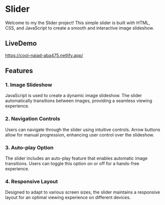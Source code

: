 # Slider

Welcome to my the Slider project! This simple slider is built with HTML, CSS, and JavaScript to create a smooth and interactive image slideshow.
##  LiveDemo
https://cool-naiad-aba475.netlify.app/

##  Features

### 1. Image Slideshow

JavaScript is used to create a dynamic image slideshow. The slider automatically transitions between images, providing a seamless viewing experience.

### 2. Navigation Controls

Users can navigate through the slider using intuitive controls. Arrow buttons allow for manual progression, enhancing user control over the slideshow.

### 3. Auto-play Option

The slider includes an auto-play feature that enables automatic image transitions. Users can toggle this option on or off for a hands-free experience.

### 4. Responsive Layout

Designed to adapt to various screen sizes, the slider maintains a responsive layout for an optimal viewing experience on different devices.

